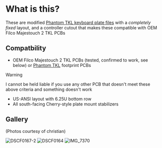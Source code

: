 # What is this?
These are modified [Phantom TKL keyboard plate files](https://github.com/mohitg11/GH-CAD-Resources) with a *completely fixed* layout, and a controller cutout that makes these compatible with OEM Filco Majestouch 2 TKL PCBs  

## Compatbility
- OEM Filco Majestouch 2 TKL PCBs (tested, confirmed to work, see below) or [Phantom TKL](https://deskthority.net/wiki/Phantom) footprint PCBs
> [!WARNING]
> I cannot be held liable if you use any other PCB that doesn't meet these above criteria and something doesn't work
- US-ANSI layout with 6.25U bottom row
- All south-facing Cherry-style plate mount stabilizers

## Gallery
(Photos courtesy of christian)

![DSCF0167-2](https://github.com/Druah/filco-phantom-tkl-plates/assets/54309603/3592c0b7-855f-48a3-ba0f-7d3d0c8a1cf3)
![DSCF0164](https://github.com/Druah/filco-phantom-tkl-plates/assets/54309603/22d00ee5-9388-456d-a641-9cd52f83d542)
![IMG_7370](https://github.com/Druah/filco-phantom-tkl-plates/assets/54309603/a674006d-522c-451c-b1c5-905f17100cf0)
